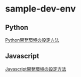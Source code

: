 # sample-dev-env

## Python
[Python開発環境の設定方法](./python.md)

## Javascript
[Javascript開発環境の設定方法](./javascript.md)
